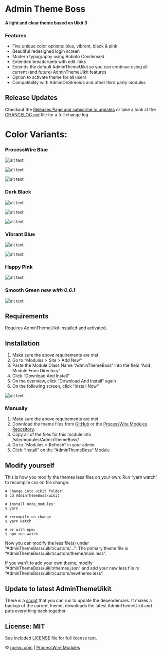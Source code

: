 # Admin Theme Boss
#### A light and clear theme based on Uikit 3

### Features

* Five unique color options: blue, vibrant, black & pink
* Beautiful redesigned login screen
* Modern typography using Roboto Condensed
* Extended breadcrumb with edit links
* Extends the default AdminThemeUikit so you can continue using all current (and future) AdminThemeUikit features
* Option to activate theme for all users
* Compatibility with AdminOnStreoids and other third party modules


## Release Updates

Checkout the [Releases Page and subscribe to updates](http://releases.noelboss.com/adminthemeboss) or take a look at the [CHANGELOG.md](https://github.com/noelboss/AdminThemeBoss/blob/master/CHANGELOG.md) file for a full change log.


# Color Variants:

### ProcessWire Blue

![alt text](https://raw.githubusercontent.com/noelboss/AdminThemeBoss/master/docs/images/pw-pt.png "Default ProcessWire Blue Page Tree")

![alt text](https://raw.githubusercontent.com/noelboss/AdminThemeBoss/master/docs/images/pw.png "Default ProcessWire Blue")

![alt text](https://raw.githubusercontent.com/noelboss/AdminThemeBoss/master/docs/images/pw-login.png "Default ProcessWire Blue Login")

### Dark Black

![alt text](https://raw.githubusercontent.com/noelboss/AdminThemeBoss/master/docs/images/black-pt.png "Dark Black Page Tree")

![alt text](https://raw.githubusercontent.com/noelboss/AdminThemeBoss/master/docs/images/black.png "Dark Black")

![alt text](https://raw.githubusercontent.com/noelboss/AdminThemeBoss/master/docs/images/black-login.png "Dark Black Login")


### Vibrant Blue

![alt text](https://raw.githubusercontent.com/noelboss/AdminThemeBoss/master/docs/images/vibrant.png "Vibrant Blue")

![alt text](https://raw.githubusercontent.com/noelboss/AdminThemeBoss/master/docs/images/vibrant-login.png "Vibrant Blue Login")


### Happy Pink

![alt text](https://raw.githubusercontent.com/noelboss/AdminThemeBoss/master/docs/images/pink.png "Happy Pink")

### Smooth Green *new with 0.6.1*

![alt text](https://raw.githubusercontent.com/noelboss/AdminThemeBoss/master/docs/images/green.png "Smooth Green")


## Requirements

Requires AdminThemeUikit installed and activated.


## Installation

1. Make sure the above requirements are met
1. Go to “Modules > Site > Add New“
2. Paste the Module Class Name “AdminThemeBoss“ into the field “Add Module From Directory“
3. Click “Download And Install“
4. On the overview, click “Download And Install“ again
5. On the following screen, click “Install Now“

![alt text](https://raw.githubusercontent.com/noelboss/AdminThemeBoss/master/docs/images/installation.png "Installation using URL")


### Manually

1. Make sure the above requirements are met
2. Download the theme files from [GitHub](https://github.com/noelboss/AdminThemeBoss) or the [ProcessWire Modules Repository](https://modules.processwire.com/modules/admin-theme-uikit/).
3. Copy all of the files for this module into /site/modules/AdminThemeBoss/
4. Go to “Modules > Refresh” in your admin
5. Click “Install“ on the “AdminThemeBoss“ Module


## Modify yourself

This is how you modify the themes less files on your own: Run “yarn watch“ to recompile css on file change:

	# Change into uikit folder:
	$ cd AdminThemeBoss/uikit

	# install node_modules:
	$ yarn

	# recompile on change
	$ yarn watch

	# or with npm:
	$ npm run watch

Now you can modify the less file(s) under “AdminThemeBoss/uikit/custom/…“.
The primary theme file is “AdminThemeBoss/uikit/custom/theme/main.less“.


If you wan't to add your own theme, modify “AdminThemeBoss/uikit/themes.json“ and add your new less file ro “AdminThemeBoss/uikit/custom/newtheme.less“.

## Update to latest AdminThemeUikit

There is a [script](https://github.com/noelboss/AdminThemeBoss/blob/master/upgrade-theme.sh) that you can run to update the dependencies. It makes a backup of the current theme, downloads the latest AdminThemeUikit and puts everything back together.

## License: MIT

See included [LICENSE](https://github.com/noelboss/AdminThemeBoss/blob/master/LICENSE) file for full license text.

© [noevu.com](https://www.noevu.ch) | [ProcessWire Modules](https://modules.processwire.com/authors/noelboss/)
